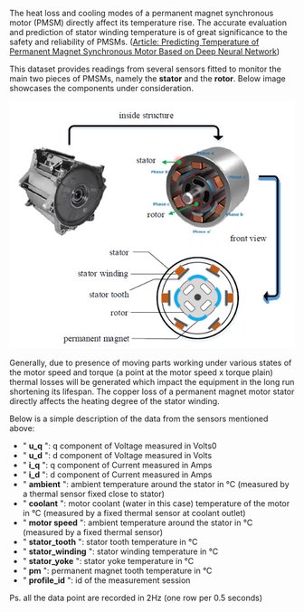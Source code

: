 The heat loss and cooling modes of a permanent magnet synchronous motor (PMSM) directly affect its temperature rise. The accurate evaluation and prediction of stator winding temperature is of great significance to the safety and reliability of PMSMs. ([Article: Predicting Temperature of Permanent Magnet
Synchronous Motor Based on Deep Neural Network](https://www.researchgate.net/publication/344972500_Predicting_Temperature_of_Permanent_Magnet_Synchronous_Motor_Based_on_Deep_Neural_Network))

This dataset provides readings from several sensors fitted to monitor the main two pieces of PMSMs, namely the **stator** and the **rotor**. Below image showcases the components under consideration.

![rotor_stator](rotor_stator.png)

Generally, due to presence of moving parts working under various states of the motor speed and torque (a point at the motor speed x torque plain) thermal losses will be generated which impact the equipment in the long run shortening its lifespan. The copper loss of a permanent magnet motor stator directly affects the heating degree of the stator winding.


Below is a simple description of the data from the sensors mentioned above:

* " **u_q** ": q component of Voltage measured in Volts0
* " **u_d** ": d component of Voltage measured in Volts
* " **i_q** ": q component of Current measured in Amps
* " **i_d** ": d component of Current measured in Amps
* " **ambient** ": ambient temperature around the stator in °C (measured by a thermal sensor fixed close to stator)
* " **coolant** ": motor coolant (water in this case) temperature of the motor in °C (measured by a fixed thermal sensor at coolant outlet)
* " **motor speed** ": ambient temperature around the stator in °C (measured by a fixed thermal sensor)
* " **stator_tooth** ": stator tooth temperature in °C
* " **stator_winding** ": stator winding temperature in °C
* " **stator_yoke** ": stator yoke temperature in °C
* " **pm** ": permanent magnet tooth temperature in °C
* " **profile_id** ": id of the measurement session

Ps. all the data point are recorded in 2Hz (one row per 0.5 seconds)
